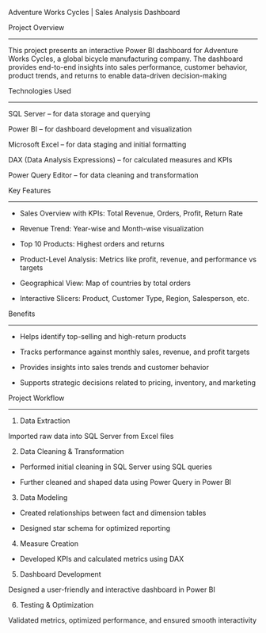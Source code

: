 Adventure Works Cycles | Sales Analysis Dashboard




Project Overview
_____________________

This project presents an interactive Power BI dashboard for Adventure Works Cycles, a global bicycle manufacturing company. The dashboard provides end-to-end insights into sales performance, customer behavior, product trends, and returns to enable data-driven decision-making




Technologies Used
______________________

SQL Server – for data storage and querying

Power BI – for dashboard development and visualization

Microsoft Excel – for data staging and initial formatting

DAX (Data Analysis Expressions) – for calculated measures and KPIs

Power Query Editor – for data cleaning and transformation




Key Features
______________________

- Sales Overview with KPIs: Total Revenue, Orders, Profit, Return Rate

- Revenue Trend: Year-wise and Month-wise visualization

- Top 10 Products: Highest orders and returns

- Product-Level Analysis: Metrics like profit, revenue, and performance vs targets

- Geographical View: Map of countries by total orders

- Interactive Slicers: Product, Customer Type, Region, Salesperson, etc.




Benefits
______________________

- Helps identify top-selling and high-return products

- Tracks performance against monthly sales, revenue, and profit targets

- Provides insights into sales trends and customer behavior

- Supports strategic decisions related to pricing, inventory, and marketing


  

Project Workflow
_________________________

1. Data Extraction

Imported raw data into SQL Server from Excel files



2. Data Cleaning & Transformation

- Performed initial cleaning in SQL Server using SQL queries

- Further cleaned and shaped data using Power Query in Power BI



3. Data Modeling

- Created relationships between fact and dimension tables

- Designed star schema for optimized reporting



4. Measure Creation

- Developed KPIs and calculated metrics using DAX



5. Dashboard Development

Designed a user-friendly and interactive dashboard in Power BI



6. Testing & Optimization

Validated metrics, optimized performance, and ensured smooth interactivity
